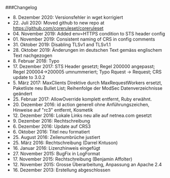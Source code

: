 ###Changelog

* 8\. Dezember 2020: Versionsfehler in wget korrigiert
* 22\. Juli 2020: Moved github to new repo at https://github.com/coreruleset/coreruleset
* 04\. November 2019: Added env=HTTPS condition to STS header config
* 01\. November 2019: Consistent naming of CRS in config comments
* 31\. Oktober 2019: Disabling TLSv1 and TLSv1.1
* 28\. Oktober 2019: Änderungen im deutschen Text gemäss englischem Text nachgezogen
* 8\. Februar 2018: Typo
* 17\. Dezember 2017: STS Header gesetzt; Regel 200000 angepasst; Regel 200004->200005 umnummeriert; Typo Rquest -> Request; CRS update to 3.0.2
* 5\. März 2017: MaxClients Direktive durch MaxRequestWorkers ersetzt, Paketliste neu Bullet List; Reihenfolge der ModSec Datenverzeichnisse geändert
* 25\. Februar 2017: AllowOverride komplett entfernt, Ruby erwähnt.
* 20\. Dezember 2016: id action generell ohne Anführungszeichen, Hinweise auf "rc3" entfernt, Kosmetik
* 12\. Dezember 2016: Lokale Links neu alle auf netnea.com gesetzt
* 9\. Dezember 2016: Rechtschreibung
* 6\. Dezember 2016: Update auf CRS3
* 6\. Oktober 2016: Titel neu formatiert
* 25\. August 2016: Zeilenumbrüche justiert
* 25\. März 2016: Rechtschreibung (Darrel Kntuson)
* 16\. Januar 2016: Lizenzhinweis eingefügt
* 27\. November 2015: BugFix in LogFormat
* 17\. November 2015: Rechtschreibung (Benjamin Affolter)
* 12\. November 2015: Grosse Überarbeitung, Anpassung an Apache 2.4
* 16\. Dezember 2013: Erstellung abgeschlossen

